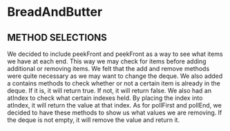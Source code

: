 # BreadAndButter
## **METHOD SELECTIONS**
We decided to include peekFront and peekFront as a way to see what items we have at each end. This way we may check for items before adding additional or removing items. We felt that the add and remove methods were quite necessary as we may want to change the deque. We also added a contains methods to check whether or not a certain item is already in the deque. If it is, it will return true. If not, it will return false. We also had an atIndex to check what certain indexes held. By placing the index into atIndex, it will return the value at that index. As for pollFirst and pollEnd, we decided to have these methods to show us what values we are removing. If the deque is not empty, it will remove the value and return it.
